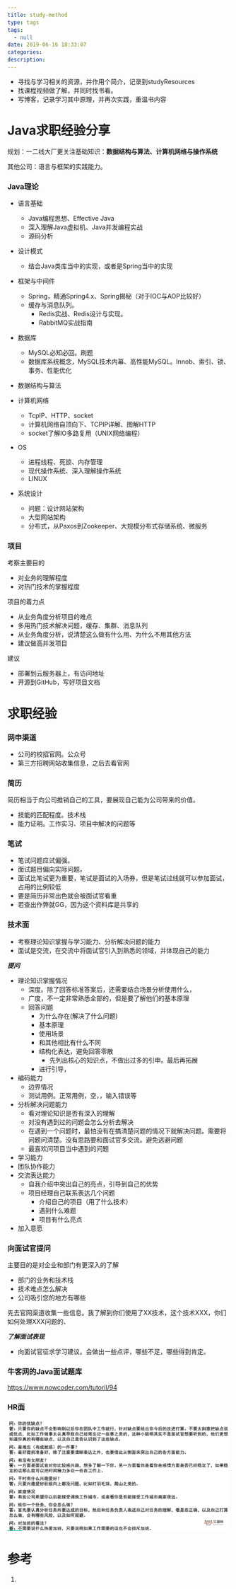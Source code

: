 ```yaml
---
title: study-method
type: tags
tags:
  - null
date: 2019-06-16 18:33:07
categories:
description:
---
```


- 寻找与学习相关的资源，并作用个简介，记录到studyResources
- 找课程视频做了解，并同时找书看。
- 写博客，记录学习其中原理，并再次实践，重温书内容



# Java求职经验分享

规划：一二线大厂更关注基础知识：**数据结构与算法、计算机网络与操作系统**

其他公司：语言与框架的实践能力。

### Java理论

- 语言基础

  - Java编程思想、Effective Java
  - 深入理解Java虚拟机、Java并发编程实战
  - 源码分析

- 设计模式

  - 结合Java类库当中的实现，或者是Spring当中的实现

- 框架与中间件

  - Spring，精通Spring4.x、Spring揭秘（对于IOC与AOP比较好）
  - 缓存与消息队列。
    - Redis实战、Redis设计与实现。
    - RabbitMQ实战指南

- 数据库

  - MySQL必知必回。刷题
  - 数据库系统概念，MySQL技术内幕、高性能MySQL。Innob、索引、锁、事务、性能优化

- 数据结构与算法

- 计算机网络

  - TcpIP、HTTP、socket
  - 计算机网络自顶向下、TCPIP详解、图解HTTP
  - socket了解IO多路复用（UNIX网络编程）

- OS

  - 进程线程、死锁、内存管理
  - 现代操作系统、深入理解操作系统
  - LINUX

- 系统设计

  - 问题：设计网站架构
  - 大型网站架构
  - 分布式，从Paxos到Zookeeper、大规模分布式存储系统、微服务

  

### 项目

考察主要目的

- 对业务的理解程度
- 对热门技术的掌握程度

项目的着力点

- 从业务角度分析项目的难点
- 多用热门技术解决问题，缓存、集群、消息队列
- 从业务角度分析，说清楚这么做有什么用、为什么不用其他方法
- 建议做高并发项目

建议

- 部署到云服务器上，有访问地址
- 开源到GitHub，写好项目文档

# 求职经验

### 网申渠道

- 公司的校招官网。公众号
- 第三方招聘网站收集信息，之后去看官网

### 简历

简历相当于向公司推销自己的工具，要展现自己能为公司带来的价值。

- 技能的匹配程度。技术栈
- 能力证明。工作实习、项目中解决的问题等

### 笔试

- 笔试问题应试偏强。
- 面试题目偏向实际问题。
- 面试比笔试更为重要，笔试是面试的入场券，但是笔试过线就可以参加面试，占用的比例较低
- 要是简历非常出色就会被面试官看重
- 若查出作弊就GG，因为这个资料库是共享的

### 技术面

- 考察理论知识掌握与学习能力、分析解决问题的能力
- 面试是交流，在交流中将面试官引入到熟悉的领域，并体现自己的能力

***提问***

- 理论知识掌握情况
  - 深度。除了回答标准答案后，还需要结合场景分析使用什么，
  - 广度，不一定非常熟悉全部的，但是要了解他们的基本原理
  - 回答问题
    - 为什么存在(解决了什么问题)
    - 基本原理
    - 使用场景
    - 和其他相比有什么不同
    - 结构化表达，避免回答零散
      - 先列出核心的知识点，不做出过多的引申。最后再拓展
    - 进行引导，
- 编码能力
  - 边界情况
  - 测试用例。正常用例，空，，输入错误等
- 分析解决问题能力
  - 看对理论知识是否有深入的理解
  - 对没有遇到过的问题会怎么分析去解决
  - 在遇到一个问题时，最怕没有在搞清楚问题的情况下就解决问题。需要将问题问清楚。没有思路要和面试官多交流。避免逃避问题
  - 最喜欢问项目当中遇到的问题
- 学习能力
- 团队协作能力
- 交流表达能力
  - 自我介绍中突出自己的亮点，引导到自己的优势
  - 项目经理自己联系表达几个问题
    - 介绍自己的项目（用了什么技术）
    - 遇到什么难题
    - 项目有什么亮点
- 加入意愿

### 向面试官提问

主要目的是对企业和部门有更深入的了解

- 部门的业务和技术栈
- 技术难点怎么解决
- 公司吸引您的地方有哪些

先去官网渠道收集一些信息。我了解到你们使用了XX技术，这个技术XXX，你们如何处理XXX问题的、

***了解面试表现***

- 向面试官征求学习建议。会做出一些点评，哪些不足，哪些得到肯定。

### 牛客网的Java面试题库

https://www.nowcoder.com/tutoril/94

### HR面

![1562420336179](assets/1562420336179.png)

# 参考 #

1. 
